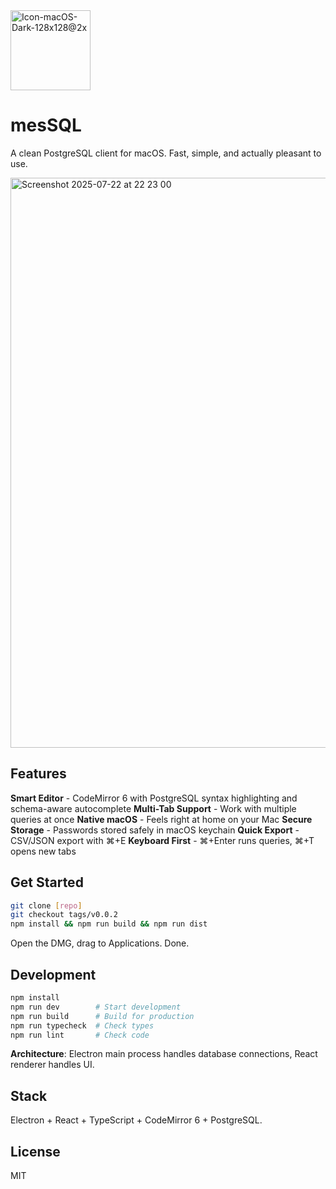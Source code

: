 <img width="128" height="128" alt="Icon-macOS-Dark-128x128@2x" src="https://github.com/user-attachments/assets/8ad56c15-b98f-4d87-b68a-cd02286320e0" />

# mesSQL

A clean PostgreSQL client for macOS. Fast, simple, and actually pleasant to use.

<img width="1383" height="912" alt="Screenshot 2025-07-22 at 22 23 00" src="https://github.com/user-attachments/assets/884f6263-fc38-4a7a-9e00-aec9a8ab1b05" />

## Features

**Smart Editor** - CodeMirror 6 with PostgreSQL syntax highlighting and schema-aware autocomplete
**Multi-Tab Support** - Work with multiple queries at once
**Native macOS** - Feels right at home on your Mac
**Secure Storage** - Passwords stored safely in macOS keychain
**Quick Export** - CSV/JSON export with ⌘+E
**Keyboard First** - ⌘+Enter runs queries, ⌘+T opens new tabs

## Get Started

```bash
git clone [repo]
git checkout tags/v0.0.2
npm install && npm run build && npm run dist
```

Open the DMG, drag to Applications. Done.

## Development

```bash
npm install
npm run dev        # Start development
npm run build      # Build for production
npm run typecheck  # Check types
npm run lint       # Check code
```

**Architecture**: Electron main process handles database connections, React renderer handles UI.

## Stack

Electron + React + TypeScript + CodeMirror 6 + PostgreSQL.

## License

MIT

